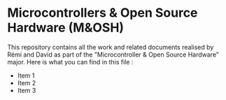 # Microcontrollers & Open Source Hardware (M&OSH)
This repository contains all the work and related documents realised by Rémi and David as part of the "Microcontroller & Open Source Hardware" major. Here is what you can find in this file :
* Item 1
* Item 2
* Item 3
